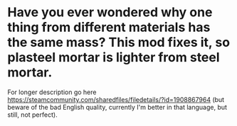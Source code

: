 # Have you ever wondered why one thing from different materials has the same mass? This mod fixes it, so plasteel mortar is lighter from steel mortar.

For longer description go here https://steamcommunity.com/sharedfiles/filedetails/?id=1908867964 (but beware of the bad English quality, currently I'm better in that language, but still, not perfect).
